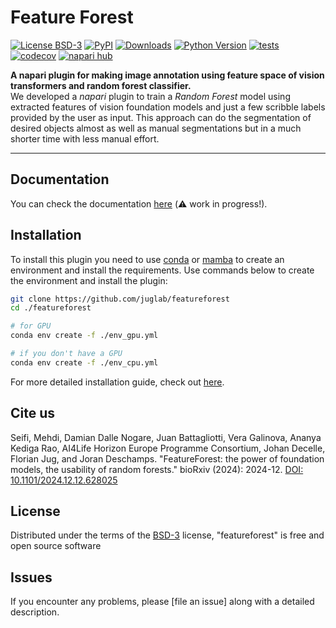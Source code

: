 # Feature Forest

[![License BSD-3](https://img.shields.io/pypi/l/featureforest.svg?color=green)](https://github.com/juglab/featureforest/blob/main/LICENSE)
[![PyPI](https://img.shields.io/pypi/v/featureforest.svg?color=green)](https://pypi.org/project/featureforest)
[![Downloads](https://pepy.tech/badge/featureforest)](https://pepy.tech/project/featureforest)
[![Python Version](https://img.shields.io/pypi/pyversions/featureforest.svg?color=green)](https://python.org)
[![tests](https://github.com/juglab/featureforest/workflows/tests/badge.svg)](https://github.com/juglab/featureforest/actions)
[![codecov](https://codecov.io/gh/juglab/featureforest/branch/main/graph/badge.svg)](https://codecov.io/gh/juglab/featureforest)
[![napari hub](https://img.shields.io/endpoint?url=https://api.napari-hub.org/shields/featureforest)](https://napari-hub.org/plugins/featureforest)

**A napari plugin for making image annotation using feature space of vision transformers and random forest classifier.**  
We developed a *napari* plugin to train a *Random Forest* model using extracted features of vision foundation models and just a few scribble labels provided by the user as input. This approach can do the segmentation of desired objects almost as well as manual segmentations but in a much shorter time with less manual effort.

----------------------------------

## Documentation
You can check the documentation [here](https://juglab.github.io/featureforest/) (⚠️ work in progress!).

## Installation
To install this plugin you need to use [conda] or [mamba] to create an environment and install the requirements. Use commands below to create the environment and install the plugin:
```bash
git clone https://github.com/juglab/featureforest
cd ./featureforest
```
```bash
# for GPU
conda env create -f ./env_gpu.yml
```
```bash
# if you don't have a GPU
conda env create -f ./env_cpu.yml
```

For more detailed installation guide, check out [here](https://juglab.github.io/featureforest/install/).


## Cite us

Seifi, Mehdi, Damian Dalle Nogare, Juan Battagliotti, Vera Galinova, Ananya Kediga Rao, AI4Life Horizon Europe Programme Consortium, Johan Decelle, Florian Jug, and Joran Deschamps. "FeatureForest: the power of foundation models, the usability of random forests." bioRxiv (2024): 2024-12. [DOI: 10.1101/2024.12.12.628025](https://www.biorxiv.org/content/10.1101/2024.12.12.628025v1.full)


## License

Distributed under the terms of the [BSD-3] license,
"featureforest" is free and open source software

## Issues

If you encounter any problems, please [file an issue] along with a detailed description.

[napari]: https://github.com/napari/napari
[Cookiecutter]: https://github.com/audreyr/cookiecutter
[@napari]: https://github.com/napari
[MIT]: http://opensource.org/licenses/MIT
[BSD-3]: http://opensource.org/licenses/BSD-3-Clause
[GNU GPL v3.0]: http://www.gnu.org/licenses/gpl-3.0.txt
[GNU LGPL v3.0]: http://www.gnu.org/licenses/lgpl-3.0.txt
[Apache Software License 2.0]: http://www.apache.org/licenses/LICENSE-2.0
[Mozilla Public License 2.0]: https://www.mozilla.org/media/MPL/2.0/index.txt
[cookiecutter-napari-plugin]: https://github.com/napari/cookiecutter-napari-plugin

[napari]: https://github.com/napari/napari
[tox]: https://tox.readthedocs.io/en/latest/
[pip]: https://pypi.org/project/pip/
[PyPI]: https://pypi.org/
[conda]: https://conda.io/projects/conda/en/latest/index.html
[mamba]: https://mamba.readthedocs.io/en/latest/installation/mamba-installation.html
